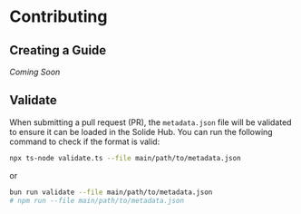# Contributing

## Creating a Guide

*Coming Soon*

## Validate

When submitting a pull request (PR), the `metadata.json` file will be validated to ensure it can be loaded in the Solide Hub. You can run the following command to check if the format is valid:

```bash
npx ts-node validate.ts --file main/path/to/metadata.json
```

or 

```bash
bun run validate --file main/path/to/metadata.json
# npm run --file main/path/to/metadata.json
```